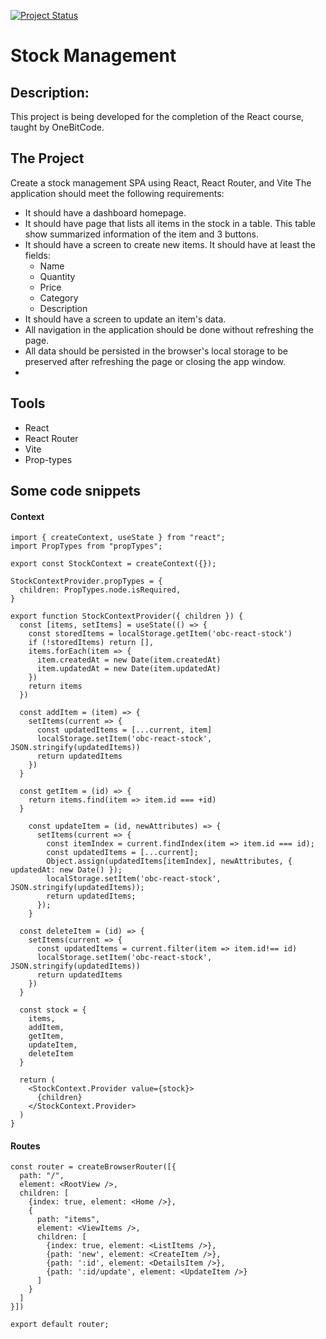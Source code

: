 [![Project Status](https://img.shields.io/badge/project_status-under_development-orange.svg)](https://shields.io)
# Stock Management 

## Description:
This project is being developed for the completion of the React course, taught by OneBitCode.

## The Project
Create a stock management SPA using React, React Router, and Vite The application should meet the following requirements:
- It should have a dashboard homepage.
- It should have page that lists all items in the stock in a table. This table show summarized information of the item and 3 buttons.
- It should have a screen to create new items. It should have at least the fields: 
  - Name
  - Quantity
  - Price
  - Category
  - Description  
- It should have a screen to update an item's data.
- All navigation in the application should be done without refreshing the page.
- All data should be persisted in the browser's local storage to be preserved after refreshing the page or closing the app window.
- 

## Tools
- React 
- React Router
- Vite
- Prop-types

## Some code snippets
#### Context
```Context
import { createContext, useState } from "react";
import PropTypes from "propTypes";

export const StockContext = createContext({});

StockContextProvider.propTypes = {
  children: PropTypes.node.isRequired,
}

export function StockContextProvider({ children }) {
  const [items, setItems] = useState(() => {
    const storedItems = localStorage.getItem('obc-react-stock')
    if (!storedItems) return [],
    items.forEach(item => {
      item.createdAt = new Date(item.createdAt)
      item.updatedAt = new Date(item.updatedAt)
    })
    return items
  })

  const addItem = (item) => {
    setItems(current => {
      const updatedItems = [...current, item]
      localStorage.setItem('obc-react-stock', JSON.stringify(updatedItems))
      return updatedItems
    })
  }

  const getItem = (id) => {
    return items.find(item => item.id === +id)
  }

    const updateItem = (id, newAttributes) => {
      setItems(current => {
        const itemIndex = current.findIndex(item => item.id === id);
        const updatedItems = [...current];
        Object.assign(updatedItems[itemIndex], newAttributes, { updatedAt: new Date() });
        localStorage.setItem('obc-react-stock', JSON.stringify(updatedItems));
        return updatedItems;
      });
    }

  const deleteItem = (id) => {
    setItems(current => {
      const updatedItems = current.filter(item => item.id!== id)
      localStorage.setItem('obc-react-stock', JSON.stringify(updatedItems))
      return updatedItems
    })
  }

  const stock = {
    items,
    addItem, 
    getItem,
    updateItem,
    deleteItem
  }

  return (
    <StockContext.Provider value={stock}>
      {children}
    </StockContext.Provider>
  )
}
```
#### Routes
```
const router = createBrowserRouter([{
  path: "/",
  element: <RootView />,
  children: [
    {index: true, element: <Home />},
    {
      path: "items",
      element: <ViewItems />,
      children: [
        {index: true, element: <ListItems />},
        {path: 'new', element: <CreateItem />},
        {path: ':id', element: <DetailsItem />},
        {path: ':id/update', element: <UpdateItem />}
      ]
    }
  ]
}])

export default router;
```


